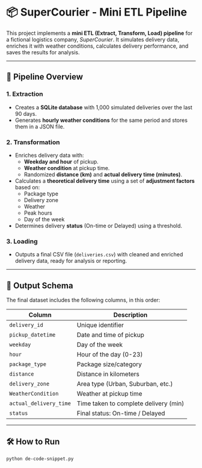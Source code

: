 # 📦 SuperCourier - Mini ETL Pipeline

This project implements a **mini ETL (Extract, Transform, Load) pipeline** for a fictional logistics company, *SuperCourier*. It simulates delivery data, enriches it with weather conditions, calculates delivery performance, and saves the results for analysis.

---

## 🔄 Pipeline Overview

### 1. **Extraction**
- Creates a **SQLite database** with 1,000 simulated deliveries over the last 90 days.
- Generates **hourly weather conditions** for the same period and stores them in a JSON file.

### 2. **Transformation**
- Enriches delivery data with:
  - **Weekday and hour** of pickup.
  - **Weather condition** at pickup time.
  - Randomized **distance (km)** and **actual delivery time (minutes)**.
- Calculates a **theoretical delivery time** using a set of **adjustment factors** based on:
  - Package type
  - Delivery zone
  - Weather
  - Peak hours
  - Day of the week
- Determines delivery **status** (On-time or Delayed) using a threshold.

### 3. **Loading**
- Outputs a final CSV file (`deliveries.csv`) with cleaned and enriched delivery data, ready for analysis or reporting.

---

## 📁 Output Schema

The final dataset includes the following columns, in this order:

| Column                 | Description                               |
|------------------------|-------------------------------------------|
| `delivery_id`          | Unique identifier                         |
| `pickup_datetime`      | Date and time of pickup                   |
| `weekday`              | Day of the week                           |
| `hour`                 | Hour of the day (0-23)                    |
| `package_type`         | Package size/category                     |
| `distance`             | Distance in kilometers                    |
| `delivery_zone`        | Area type (Urban, Suburban, etc.)         |
| `WeatherCondition`     | Weather at pickup time                    |
| `actual_delivery_time` | Time taken to complete delivery (min)     |
| `status`               | Final status: On-time / Delayed           |

---

## 🛠️ How to Run

```bash
python de-code-snippet.py
